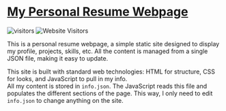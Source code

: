 # [My Personal Resume Webpage](https://srijan.76448.org)

![visitors](https://visitor-badge.laobi.icu/badge?page_id=srijan-76448/Resume)
![Website Visitors](https://visitor-badge.laobi.icu/badge?page_id=resume.76448.in)

This is a personal resume webpage, a simple static site designed to display my profile, projects, skills, etc. All the content is managed from a single JSON file, making it easy to update.

This site is built with standard web technologies: HTML for structure, CSS for looks, and JavaScript to pull in my info. <br> All my content is stored in `info.json`. The JavaScript reads this file and populates the different sections of the page. This way, I only need to edit `info.json` to change anything on the site.
